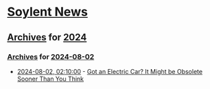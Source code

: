 # [Soylent News](../../../README.md)

## [Archives](../../index.md) for [2024](../index.md)

### [Archives](../../index.md) for [2024-08-02](index.md)

* [2024-08-02, 02:10:00](https://soylentnews.org/article.pl?sid=24/08/01/1430200&from=rss) - [Got an Electric Car? It Might be Obsolete Sooner Than You Think](https://soylentnews.org/article.pl?sid=24/08/01/1430200&from=rss)
